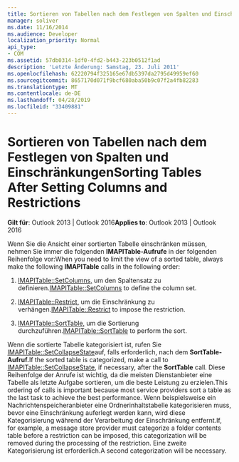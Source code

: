```yaml
---
title: Sortieren von Tabellen nach dem Festlegen von Spalten und Einschränkungen
manager: soliver
ms.date: 11/16/2014
ms.audience: Developer
localization_priority: Normal
api_type:
- COM
ms.assetid: 57db0314-1df0-4fd2-b443-223b0512f1ad
description: 'Letzte Änderung: Samstag, 23. Juli 2011'
ms.openlocfilehash: 62220794f325165e67db5397da2795d49959ef60
ms.sourcegitcommit: 8657170d071f9bcf680aba50b9c07f2a4fb82283
ms.translationtype: MT
ms.contentlocale: de-DE
ms.lasthandoff: 04/28/2019
ms.locfileid: "33409881"
---
```

# <a name="sorting-tables-after-setting-columns-and-restrictions"></a><span data-ttu-id="9c2c1-103">Sortieren von Tabellen nach dem Festlegen von Spalten und Einschränkungen</span><span class="sxs-lookup"><span data-stu-id="9c2c1-103">Sorting Tables After Setting Columns and Restrictions</span></span>

  
  
<span data-ttu-id="9c2c1-104">**Gilt für**: Outlook 2013 | Outlook 2016</span><span class="sxs-lookup"><span data-stu-id="9c2c1-104">**Applies to**: Outlook 2013 | Outlook 2016</span></span> 
  
<span data-ttu-id="9c2c1-105">Wenn Sie die Ansicht einer sortierten Tabelle einschränken müssen, nehmen Sie immer die folgenden **IMAPITable-Aufrufe** in der folgenden Reihenfolge vor:</span><span class="sxs-lookup"><span data-stu-id="9c2c1-105">When you need to limit the view of a sorted table, always make the following **IMAPITable** calls in the following order:</span></span> 
  
1. <span data-ttu-id="9c2c1-106">[IMAPITable::SetColumns,](imapitable-setcolumns.md) um den Spaltensatz zu definieren.</span><span class="sxs-lookup"><span data-stu-id="9c2c1-106">[IMAPITable::SetColumns](imapitable-setcolumns.md) to define the column set.</span></span> 
    
2. <span data-ttu-id="9c2c1-107">[IMAPITable::Restrict,](imapitable-restrict.md) um die Einschränkung zu verhängen.</span><span class="sxs-lookup"><span data-stu-id="9c2c1-107">[IMAPITable::Restrict](imapitable-restrict.md) to impose the restriction.</span></span> 
    
3. <span data-ttu-id="9c2c1-108">[IMAPITable::SortTable,](imapitable-sorttable.md) um die Sortierung durchzuführen.</span><span class="sxs-lookup"><span data-stu-id="9c2c1-108">[IMAPITable::SortTable](imapitable-sorttable.md) to perform the sort.</span></span> 
    
<span data-ttu-id="9c2c1-109">Wenn die sortierte Tabelle kategorisiert ist, rufen Sie [IMAPITable::SetCollapseState](imapitable-setcollapsestate.md)auf, falls erforderlich, nach dem **SortTable-Aufruf.**</span><span class="sxs-lookup"><span data-stu-id="9c2c1-109">If the sorted table is categorized, make a call to [IMAPITable::SetCollapseState](imapitable-setcollapsestate.md), if necessary, after the **SortTable** call.</span></span> <span data-ttu-id="9c2c1-110">Diese Reihenfolge der Anrufe ist wichtig, da die meisten Dienstanbieter eine Tabelle als letzte Aufgabe sortieren, um die beste Leistung zu erzielen.</span><span class="sxs-lookup"><span data-stu-id="9c2c1-110">This ordering of calls is important because most service providers sort a table as the last task to achieve the best performance.</span></span> <span data-ttu-id="9c2c1-111">Wenn beispielsweise ein Nachrichtenspeicheranbieter eine Ordnerinhaltstabelle kategorisieren muss, bevor eine Einschränkung auferlegt werden kann, wird diese Kategorisierung während der Verarbeitung der Einschränkung entfernt.</span><span class="sxs-lookup"><span data-stu-id="9c2c1-111">If, for example, a message store provider must categorize a folder contents table before a restriction can be imposed, this categorization will be removed during the processing of the restriction.</span></span> <span data-ttu-id="9c2c1-112">Eine zweite Kategorisierung ist erforderlich.</span><span class="sxs-lookup"><span data-stu-id="9c2c1-112">A second categorization will be necessary.</span></span> 
  

